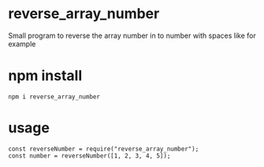 # reverse_array_number

Small program to reverse the array number in to number with spaces
like for example 

# npm install

```
npm i reverse_array_number
```

# usage

```
const reverseNumber = require("reverse_array_number");
const number = reverseNumber([1, 2, 3, 4, 5]);
```
